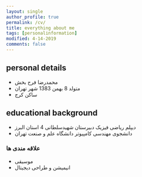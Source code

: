 ```yaml
---
layout: single
author_profile: true
permalink: /cv/
title: everything about me
tags: [personalinformation]
modified: 4-14-2019
comments: false
---
```



## personal details

- محمدرضا فرح بخش 
- متولد 8 بهمن 1383 شهر تهران
- ساکن کرج

## educational background

- دیپلم ریاضی فیزیک دبیرستان شهیدسلطانی 4 استان البرز
- دانشجوی مهندسی کامپیوتر دانشگاه علم و صنعت تهران


### علاقه مندی ها

- موسیقی
- انیمیشن و طراحی دیجیتال







